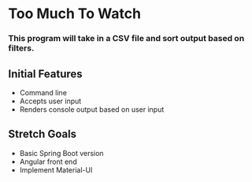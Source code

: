 # Too Much To Watch

### This program will take in a CSV file and sort output based on filters.

## Initial Features
* Command line
* Accepts user input
* Renders console output based on user input

## Stretch Goals
* Basic Spring Boot version
* Angular front end
* Implement Material-UI
